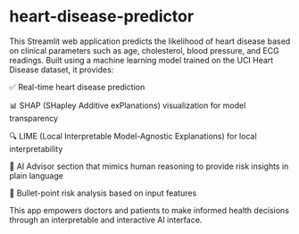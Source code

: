 # heart-disease-predictor
This Streamlit web application predicts the likelihood of heart disease based on clinical parameters such as age, cholesterol, blood pressure, and ECG readings. Built using a machine learning model trained on the UCI Heart Disease dataset, it provides:

✅ Real-time heart disease prediction

📊 SHAP (SHapley Additive exPlanations) visualization for model transparency

🔍 LIME (Local Interpretable Model-Agnostic Explanations) for local interpretability

🧠 AI Advisor section that mimics human reasoning to provide risk insights in plain language

📌 Bullet-point risk analysis based on input features

This app empowers doctors and patients to make informed health decisions through an interpretable and interactive AI interface.

